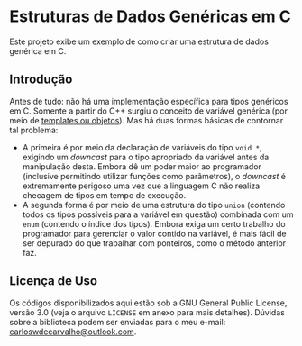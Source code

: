 # Estruturas de Dados Genéricas em C

Este projeto exibe um exemplo de como criar uma estrutura de dados genérica em C.

## Introdução

Antes de tudo: não há uma implementação específica para tipos genéricos em C. Somente a partir do C++ surgiu o conceito de variável genérica (por meio de [templates ou objetos](https://web.eecs.utk.edu/~bvz/cs365/notes/generic-types.html)). Mas há duas formas básicas de contornar tal problema: 

 - A primeira é por meio da declaração de variáveis do tipo `void *`, exigindo um _downcast_ para o tipo apropriado da variável antes da manipulação desta. Embora dê um poder maior ao programador (inclusive permitindo utilizar funções como parâmetros), o _downcast_ é extremamente perigoso uma vez que a linguagem C não realiza checagem de tipos em tempo de execução.
 - A segunda forma é por meio de uma estrutura do tipo `union` (contendo todos os tipos possíveis para a variável em questão) combinada com um `enum` (contendo o índice dos tipos). Embora exiga um certo trabalho do programador para gerenciar o valor contido na variável, é mais fácil de ser depurado do que trabalhar com ponteiros, como o método anterior faz. 

 ## Licença de Uso

Os códigos disponibilizados aqui estão sob a GNU General Public License, versão 3.0 (veja o arquivo `LICENSE` em anexo para mais detalhes). Dúvidas sobre a biblioteca podem ser enviadas para o meu e-mail: carloswdecarvalho@outlook.com.